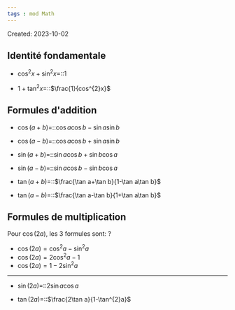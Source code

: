 ```yaml
---
tags : mod Math
---
```

Created: 2023-10-02

## Identité fondamentale
- $\cos^{2}x+\sin^{2}x=$::$1$
<!--SR:!2023-12-12,20,288-->
- $1+\tan^{2}x=$::$\frac{1}{cos^{2}x}$
<!--SR:!2023-12-21,23,248-->
## Formules d'addition
- $\cos(a+b)=$::$\cos a\cos b-\sin a\sin b$
<!--SR:!2023-12-10,34,250-->
- $\cos(a-b)=$::$\cos a\cos b+\sin a\sin b$
<!--SR:!2024-01-01,41,308-->
- $\sin(a+b)=$::$\sin a\cos b+\sin b\cos a$
<!--SR:!2023-11-23,7,268-->
- $\sin(a-b)=$::$\sin a\cos b-\sin b\cos a$
<!--SR:!2023-12-04,28,230-->
- $\tan(a+b)=$::$\frac{\tan a+\tan b}{1-\tan a\tan b}$
<!--SR:!2023-12-17,26,305-->
- $\tan(a-b)=$::$\frac{\tan a-\tan b}{1+\tan a\tan b}$
<!--SR:!2023-11-29,9,225-->
## Formules de multiplication
Pour $\cos(2a)$, les 3 formules sont:
?
- $\cos(2a)=\cos^{2}a-\sin^{2}a$
- $\cos(2a)=2\cos^{2}a-1$
- $\cos(2a)=1-2\sin^{2}a$
<!--SR:!2023-12-03,13,249-->

---
- $\sin(2a)=$::$2\sin a\cos a$
<!--SR:!2023-11-29,4,208-->
- $\tan(2a)=$::$\frac{2\tan a}{1-\tan^{2}a}$
<!--SR:!2023-11-29,9,228-->

